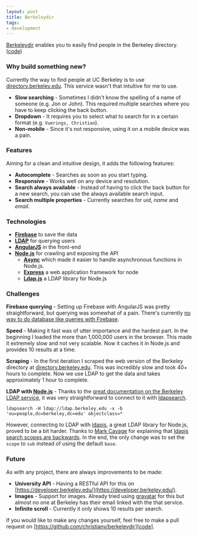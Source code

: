 ```yaml
---
layout: post
title: Berkeleydir
tags:
- development
---
```


[Berkeleydir][berkeleydir] enables you to easily find people in the Berkeley directory. ([code][code])

### Why build something new?

Currently the way to find people at UC Berkeley is to use [directory.berkeley.edu][berkeleydirectory]. This service wasn't that intuitive for me to use.

* **Slow searching** - Sometimes I didn't know the spelling of a name of someone (e.g. Jon or John). This required multiple searches where you have to keep clicking the back button.
* **Dropdown** - It requires you to select what to search for in a certain format (e.g. `Vuerings, Christian`).
* **Non-mobile** - Since it's not responsive, using it on a mobile device was a pain.

### Features

Aiming for a clean and intuitive design, it adds the following features:

* **Autocomplete** - Searches as soon as you start typing.
* **Responsive** - Works well on any device and resolution.
* **Search always available** - Instead of having to click the back button for a new search, you can use the always available search input.
* **Search multiple properties** - Currently searches for *uid*, *name* and *email*.

### Technologies

* **[Firebase][firebase]** to save the data
* **[LDAP][ldap]** for querying users
* **[AngularJS][angularjs]** in the front-end
* **[Node.js][nodejs]** for crawling and exposing the API
  * **[Async](https://github.com/caolan/async)** which made it easier to handle asynchronous functions in Node.js.
  * **[Express](http://expressjs.com/)** a web application framework for node
  * **[Ldap.js][ldapjs]** a LDAP library for Node.js

### Challenges

**Firebase querying** - Setting up Firebase with AngularJS was pretty straightforward, but querying was somewhat of a pain. There's currently [no way to do database like queries with Firebase](http://stackoverflow.com/questions/11587775/database-style-queries-with-firebase).

**Speed** - Making it fast was of utter importance and the hardest part. In the beginning I loaded the more than 1,000,000 users in the browser. This made it extremely slow and not very scalable. Now it caches it in Node.js and provides 10 results at a time.

**Scraping** - In the first iteration I scraped the web version of the Berkeley directory at [directory.berkeley.edu][berkeleydirectory]. This was incredibly slow and took 40+ hours to complete. Now we use LDAP to get the data and takes approximately 1 hour to complete.

**LDAP with [Node.js][nodejs]** - Thanks to the [great documentation on the Berkeley LDAP service](https://wikihub.berkeley.edu/display/calnet/LDAP+-+Resources+for+Developers), it was very straightforward to connect to it with [ldapsearch][ldapsearch].

```
ldapsearch -H ldap://ldap.berkeley.edu -x -b 'ou=people,dc=berkeley,dc=edu' objectclass=*
```

However, connecting to LDAP with [ldapjs][ldapjs], a great LDAP library for Node.js, proved to be a bit harder. Thanks to [Mark Cavage](https://github.com/mcavage) for explaining that [ldapjs search scopes are backwards](http://stackoverflow.com/questions/20736327/ldapsearch-to-ldapjs-conversion/20748672#20748672). In the end, the only change was to set the `scope` to `sub` instead of using the default `base`.

### Future

As with any project, there are always improvements to be made:

* **University API** - Having a RESTful API for this on [https://developer.berkeley.edu/](https://developer.berkeley.edu/).
* **Images** - Support for images. Already tried using [gravatar](http://gravatar.com) for this but almost no one at Berkeley has their email linked with the that service.
* **Infinite scroll** - Currently it only shows 10 results per search.

If you would like to make any changes yourself, feel free to make a pull request on [https://github.com/christianv/berkeleydir][code].

[angularjs]: http://angularjs.org/
[berkeleydir]: http://berkeleydir.herokuapp.com/
[berkeleydirectory]: http://directory.berkeley.edu
[code]: https://github.com/christianv/berkeleydir
[firebase]: https://www.firebase.com/
[ldap]: http://en.wikipedia.org/wiki/Lightweight_Directory_Access_Protocol
[ldapjs]: http://ldapjs.org/
[ldapsearch]: http://linux.die.net/man/1/ldapsearch
[nodejs]: http://nodejs.org/
